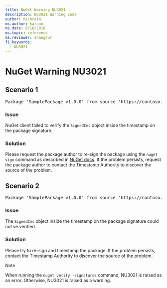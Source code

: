 ```yaml
---
title: NuGet Warning NU3021
description: NU3021 Warning code
author: mishra14
ms.author: karann
ms.date: 8/16/2018
ms.topic: reference
ms.reviewer: anangaur
f1_keywords: 
  - NU3021
---
```


# NuGet Warning NU3021

## Scenario 1

<pre>Package 'SamplePackage v1.0.0' from source 'https://contoso.com/index.json': The primary signature's timestamp signature validation failed.</pre>

### Issue

NuGet client failed to verify the `SignedCms` object inside the timestamp on the package signature.


### Solution

Please request the package author to re-sign the package using the `nuget sign` command as described in [NuGet docs](../../create-packages/sign-a-package.md). If the problem persists, request the package author to contact the Timestamp Authority to discover the source of the problem.



## Scenario 2

<pre>Package 'SamplePackage v1.0.0' from source 'https://contoso.com/index.json': The timestamp signature validation failed.</pre>

### Issue

The `SignedCms` object inside the timestamp on the package signature could not ve verified.


### Solution

Please try to re-sign and timestamp the package. If the problem persists, contact the Timestamp Authority to discover the source of the problem.


> [!Note]
> When running the `nuget verify -signatures` command, NU3021 is raised as an error. Otherwise, NU3021 is raised as a warning.
